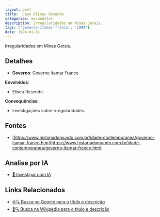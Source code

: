 ```yaml
---
layout: post
title:  Caso Eliseu Resende
categories: escandalos
description: Irregularidades em Minas Gerais.
tags: ['governo-itamar-franco', '1994']
date: 1994-01-01
---
```


Irregularidades em Minas Gerais.

## Detalhes
- **Governo**: Governo Itamar Franco

**Envolvidos**:
- Eliseu Resende.


**Consequências**:
- Investigações sobre irregularidades.


## Fontes
- [https://www.historiadomundo.com.br/idade-contemporanea/governo-itamar-franco.htm](https://www.historiadomundo.com.br/idade-contemporanea/governo-itamar-franco.htm)


## Analise por IA
- [🤖 Investigar com IA](https://www.perplexity.ai/search?q=Caso%20Eliseu%20Resende%20Irregularidades%20em%20Minas%20Gerais.%20Governo%20Itamar%20Franco)

## Links Relacionados
- [🌐🔍 Busca no Google para o título e descrição](https://www.google.com/search?q=Caso%20Eliseu%20Resende%20Irregularidades%20em%20Minas%20Gerais.%20Governo%20Itamar%20Franco)
- [📖🔍 Busca na Wikipedia para o título e descrição](https://pt.wikipedia.org/w/index.php?search=Caso%20Eliseu%20Resende%20Irregularidades%20em%20Minas%20Gerais.%20Governo%20Itamar%20Franco)

